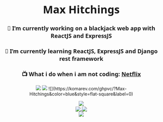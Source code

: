 <h1 align="center" style="font: 800 34px 'Segoe UI', Ubuntu, Sans-Serif">
  Max Hitchings
</h1>
<h3 align="center" style="font: 800 18px 'Segoe UI', Ubuntu, Sans-Serif">
  🔭 I’m currently working on a blackjack web app with ReactJS and ExpressJS
</h3>
<h3 align="center" style="font: 800 18px 'Segoe UI', Ubuntu, Sans-Serif">
  🌱 I’m currently learning ReactJS, ExpressJS and Django rest framework
</h3>
<h3 align="center" style="font: 800 18px 'Segoe UI', Ubuntu, Sans-Serif">
  📺 What i do when i am not coding:
  <a
    href="https://github.com/Max-Hitchings/Max-Hitchings/blob/main/Netflix.csv"
    target="_blank"
     rel="noopener"
    >Netflix</a
  >
</h3>
<p align=center>
  <img src="https://img.shields.io/static/v1?style=for-the-badge&logo=gmail&label=Email&message=max.hitchings@gmail.com&color=red"></img>
  <img src="https://img.shields.io/static/v1?style=for-the-badge&logo=discord&label=Discord&message=GK%238652&color=7289DA"></img>
  ![](https://komarev.com/ghpvc/?Max-Hitchings&color=blue&style=flat-square&label=0)
</p>
<div align="center">
  <a href="https://github.com/Max-Hitchings">
    <img
    align="center"
    src="https://github-readme-stats.vercel.app/api/?username=Max-Hitchings&theme=tokyonight"
    />
  </a>
</div>
<div align="center">
  <a href="https://github.com/Max-Hitchings/sorting_algorithm_visualizer" target="_blank" rel="noopener">
    <img
      align="center"
      src="https://github-readme-stats.vercel.app/api/pin/?username=Max-Hitchings&repo=sorting_algorithm_visualizer&theme=tokyonight"
    />
  </a>
  <a href="https://github.com/Max-Hitchings/caesar-cipher-school-project" target="_blank" rel="noopener">
    <img
      align="center"
      src="https://github-readme-stats.vercel.app/api/pin/?username=Max-Hitchings&repo=caesar-cipher-school-project&theme=tokyonight"
    />
  </a>
</div>
<div align="center">
  <a href="https://github.com/Max-Hitchings/Blackjack-Web-App" target="_blank" rel="noopener">
    <img
      align="center"
      src="https://github-readme-stats.vercel.app/api/pin/?username=Max-Hitchings&repo=Blackjack-Web-App&theme=tokyonight"
    />
  </a>
</div>
